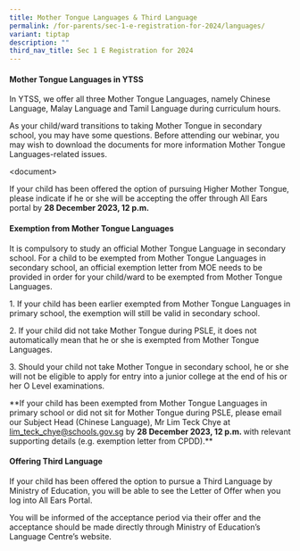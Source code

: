 ```yaml
---
title: Mother Tongue Languages & Third Language
permalink: /for-parents/sec-1-e-registration-for-2024/languages/
variant: tiptap
description: ""
third_nav_title: Sec 1 E Registration for 2024
---
```

<h4>Mother Tongue Languages in YTSS</h4><p>In YTSS, we offer all three Mother Tongue Languages, namely Chinese Language, Malay Language and Tamil Language during curriculum hours.</p><p>As your child/ward transitions to taking Mother Tongue in secondary school, you may have some questions. Before attending our webinar, you may wish to download the documents for more information Mother Tongue Languages-related issues.</p><p>&lt;document&gt;</p><p>If your child has been offered the option of pursuing Higher Mother Tongue, please indicate if he or she will be accepting the offer through All Ears portal by <strong>28 December 2023, 12 p.m.</strong></p><h4>Exemption from Mother Tongue Languages</h4><p>It is compulsory to study an official Mother Tongue Language in secondary school. For a child to be exempted from Mother Tongue Languages in secondary school, an official exemption letter from MOE needs to be provided in order for your child/ward to be exempted from Mother Tongue Languages.</p><p>1.   If your child has been earlier exempted from Mother Tongue Languages in primary school, the exemption will still be valid in secondary school.</p><p>2.   If your child did not take Mother Tongue during PSLE, it does not automatically mean that he or she is exempted from Mother Tongue Languages.</p><p>3.   Should your child not take Mother Tongue in secondary school, he or she will not be eligible to apply for entry into a junior college at the end of his or her O Level examinations.</p><p>**If your child has been exempted from Mother Tongue Languages in primary school or did not sit for Mother Tongue during PSLE, please email our Subject Head (Chinese Language), Mr Lim Teck Chye at <a href="mailto:lim_teck_chye@schools.gov.sg" rel="noopener noreferrer nofollow" target="_blank">lim_teck_chye@schools.gov.sg</a> by <strong>28 December 2023, 12 p.m. </strong>with relevant supporting details (e.g. exemption letter from CPDD).**</p><h4>Offering Third Language</h4><p>If your child has been offered the option to pursue a Third Language by Ministry of Education, you will be able to see the Letter of Offer when you log into All Ears Portal.</p><p>You will be informed of the acceptance period via their offer and the acceptance should be made directly through Ministry of Education’s Language Centre’s website.</p><p></p>